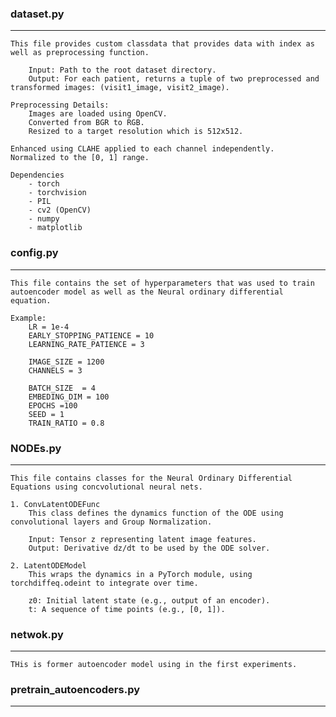 ### dataset.py
------------------------------------------------------
    This file provides custom classdata that provides data with index as well as preprocessing function.

        Input: Path to the root dataset directory.
        Output: For each patient, returns a tuple of two preprocessed and transformed images: (visit1_image, visit2_image).

    Preprocessing Details:
        Images are loaded using OpenCV.
        Converted from BGR to RGB.
        Resized to a target resolution which is 512x512.

    Enhanced using CLAHE applied to each channel independently.
    Normalized to the [0, 1] range.

    Dependencies
        - torch
        - torchvision
        - PIL
        - cv2 (OpenCV)
        - numpy
        - matplotlib 


### config.py
---------------------------------------------------------
    This file contains the set of hyperparameters that was used to train autoencoder model as well as the Neural ordinary differential equation.

    Example:
        LR = 1e-4
        EARLY_STOPPING_PATIENCE = 10
        LEARNING_RATE_PATIENCE = 3

        IMAGE_SIZE = 1200 
        CHANNELS = 3 

        BATCH_SIZE  = 4
        EMBEDING_DIM = 100
        EPOCHS =100
        SEED = 1 
        TRAIN_RATIO = 0.8

### NODEs.py
--------------------------------------------------------
    This file contains classes for the Neural Ordinary Differential Equations using concvolutional neural nets.

    1. ConvLatentODEFunc
        This class defines the dynamics function of the ODE using convolutional layers and Group Normalization.

        Input: Tensor z representing latent image features.
        Output: Derivative dz/dt to be used by the ODE solver.

    2. LatentODEModel
        This wraps the dynamics in a PyTorch module, using torchdiffeq.odeint to integrate over time.

        z0: Initial latent state (e.g., output of an encoder).
        t: A sequence of time points (e.g., [0, 1]).

### netwok.py
-------------------------------------------------------------
    THis is former autoencoder model using in the first experiments.
    

### pretrain_autoencoders.py
-------------------------------------------------------------
    